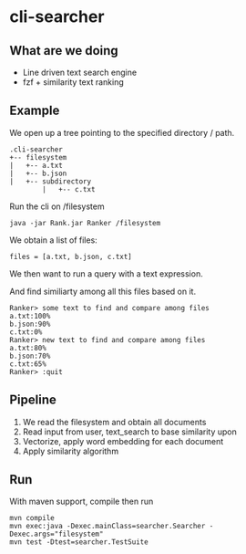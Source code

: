 # cli-searcher

## What are we doing

- Line driven text search engine
- fzf + similarity text ranking

## Example

We open up a tree pointing to the specified directory / path.

```
.cli-searcher
+-- filesystem
|   +-- a.txt
|   +-- b.json
|   +-- subdirectory
        |   +-- c.txt
```

Run the cli on /filesystem

```shell
java -jar Rank.jar Ranker /filesystem
```

We obtain a list of files:

```shell
files = [a.txt, b.json, c.txt]
```

We then want to run a query with a text expression.

And find similiarty among all this files based on it.

```shell
Ranker> some text to find and compare among files
a.txt:100%
b.json:90%
c.txt:0%
Ranker> new text to find and compare among files
a.txt:80%
b.json:70%
c.txt:65%
Ranker> :quit
```

## Pipeline

1. We read the filesystem and obtain all documents
2. Read input from user, text_search to base similarity upon
3. Vectorize, apply word embedding for each document
4. Apply similarity algorithm

## Run

With maven support, compile then run

```shell
mvn compile
mvn exec:java -Dexec.mainClass=searcher.Searcher -Dexec.args="filesystem"
mvn test -Dtest=searcher.TestSuite
```